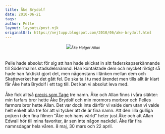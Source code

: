 ```yaml
---
title: Åke Brydolf
date: 2010-06-21
tags: 	
author: Pelle
layout: layouts/post.njk
originalUrl: https://nejtupp.blogspot.com/2010/06/ake-brydolf.html
---
```


<div style="text-align: center;"><img src="../../../../img/Killarna+i+soffan-_MG_0855.jpg"><span style="font-size:85%;"><span style="font-style: italic;">Åke Holger Allan</span><br></span></div><br><br>Pelle hade absolut för sig att han hade skickat in sitt faderskapserkännande till Södermalms stadsdelsnämnd. Han kontaktade dem och mycket riktigt så hade han faktiskt gjort det, men någonstans i länken mellan dem och Skatteverket har det gått fel. De ska ta i tu med ärendet men tills allt är klart får Åke heta Brydolf i ett tag till. Det kan vi absolut leva med.<br><br>Åke fick alltså <a href="http://barnfamiljen.blogspot.com/2008/03/hur-pyret-fick-sina-namn.html">precis som Tage</a> tre namn. Åke och Allan finns i våra släkter: min farfars bror hette Åke Brydolf och min mormors morbror och Pelles farmors bror hette Allan. Det var dock inte därför vi valde dem utan vi valde helt enkelt alla tre för att vi tycker att de är fina namn. Att den lilla gulliga pojken i den fina filmen "Åke och hans värld" heter just Åke och att Allan Edwall hör till mina favoriter, är sen inte någon nackdel. Åke får fira namnsdagar hela våren. 8 maj, 30 mars och 22 april.
<!-- no comments on this post -->